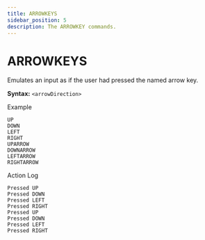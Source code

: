 ```yaml
---
title: ARROWKEYS
sidebar_position: 5
description: The ARROWKEY commands.
---
```


# ARROWKEYS
Emulates an input as if the user had pressed the named arrow key.

**Syntax:** `<arrowDirection>`

Example
```
UP
DOWN
LEFT
RIGHT
UPARROW
DOWNARROW
LEFTARROW
RIGHTARROW
```

Action Log
```
Pressed UP
Pressed DOWN
Pressed LEFT
Pressed RIGHT
Pressed UP
Pressed DOWN
Pressed LEFT
Pressed RIGHT
```